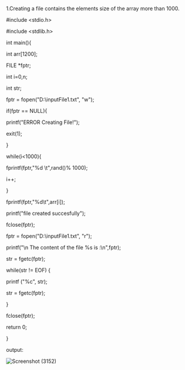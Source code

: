 

1.Creating a file contains the elements size of the array more than 1000.

#include <stdio.h>

#include <stdlib.h>

int main(){

int  arr[1200];

FILE   *fptr;

int    i=0,n;

int    str;

fptr = fopen("D:\\inputFile1.txt", "w");

if(fptr == NULL){

printf("ERROR Creating File!");

exit(1);

}

while(i<1000){

fprintf(fptr,"%d \t",rand()% 1000);

i++;

}

fprintf(fptr,"%d\t",arr[i]);

printf("file created succesfully");

fclose(fptr);

fptr = fopen("D:\\inputFile1.txt", "r");  

printf("\n The content of the file %s is  :\n",fptr);

str = fgetc(fptr);

while(str != EOF)	{

printf ("%c", str);

str = fgetc(fptr);

}

fclose(fptr);

return 0;

}
	
output:

![Screenshot (3152)](https://user-images.githubusercontent.com/91931504/207869104-2fa5caca-50c1-4c23-931a-07c168b28f6b.png)



